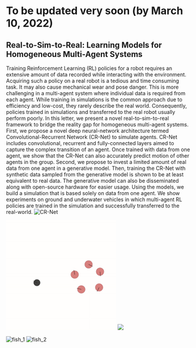 # To be updated very soon (by March 10, 2022)

## Real-to-Sim-to-Real: Learning Models for Homogeneous Multi-Agent Systems

Training Reinforcement Learning (RL) policies for a robot requires an extensive amount of data recorded while interacting with the environment. Acquiring such a policy on a real robot is a tedious and time consuming task. It may also cause mechanical wear and pose danger. This is more challenging in a multi-agent system where individual data is required from each agent. While training in simulations is the common approach due to efficiency and low-cost, they rarely describe the real world. Consequently, policies trained in simulations and transferred to the real robot usually perform poorly. In this letter, we present a novel real-to-sim-to-real framework to bridge the reality gap for homogeneous multi-agent systems. First, we propose a novel deep neural-network architecture termed Convolutional-Recurrent Network (CR-Net) to simulate agents. CR-Net includes convolutional, recurrent and fully-connected layers aimed to capture the complex transition of an agent. Once trained with data from one agent, we show that the CR-Net can also accurately predict motion of other agents in the group. Second, we propose to invest a limited amount of real data from one agent in a generative model. Then, training the CR-Net with synthetic data sampled from the generative model is shown to be at least equivalent to real data. The generative model can also be disseminated along with open-source hardware for easier usage. Using the models, we build a simulation that is based solely on data from one agent. We show experiments on ground and underwater vehicles in which multi-agent RL policies are trained in the simulation and successfully transferred to the real-world.
![CR-Net](https://user-images.githubusercontent.com/77546342/154935368-9ecf6c01-dff2-49f4-9b17-9a304920b26e.png)

<img src="https://github.com/eranbTAU/Closing-the-Reality/blob/6048910f50c07263f16add6c11f7146b5621c00c/imgs/car_sim_2_slow.gif" width="300"> <img src="https://github.com/eranbTAU/Closing-the-Reality/blob/217205c9de04b2cd25f82ee4a3992bbd02d17044/imgs/car_real_2_slow.gif" width="300">

![fish_1](https://user-images.githubusercontent.com/73164858/155133158-42d06235-8954-4e0d-836b-bbc490eafbd4.gif)
![fish_2](https://user-images.githubusercontent.com/73164858/155133172-1c898a8d-de02-4314-9bb1-7d8c8f6d0aa6.gif)
